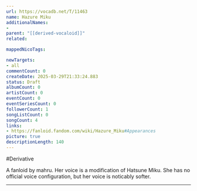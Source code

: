 ```yaml
---
url: https://vocadb.net/T/11463
name: Hazure Miku
additionalNames: 
- 
parent: "[[derived-vocaloid]]"
related:

mappedNicoTags:

newTargets:
- all
commentCount: 0
createDate: 2025-03-29T21:33:24.883
status: Draft
albumCount: 0
artistCount: 0
eventCount: 0
eventSeriesCount: 0
followerCount: 1
songListCount: 0
songCount: 4
links: 
- https://fanloid.fandom.com/wiki/Hazure_Miku#Appearances
picture: true
descriptionLength: 140
---
```


#Derivative

A fanloid by mahru. Her voice is a modification of Hatsune Miku. She has no official voice configuration, but her voice is noticably softer.

---


